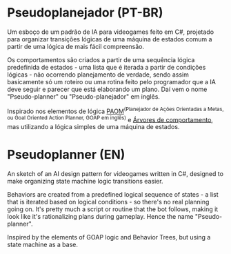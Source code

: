 # Pseudoplanejador (PT-BR)
Um esboço de um padrão de IA para videogames feito em C#, projetado para organizar transições lógicas de uma máquina de estados comum a partir de uma lógica de mais fácil compreensão. 

Os comportamentos são criados a partir de uma sequência lógica predefinida de estados - uma lista que é iterada a partir de condições lógicas - 
não ocorrendo planejamento de verdade, sendo assim basicamente só um roteiro ou uma rotina feito pelo programador que a IA deve seguir e parecer que está elaborando um plano. Daí vem o nome "Pseudo-planner" ou "Pseudo-planejador" em inglês.

Inspirado nos elementos de lógica [PAOM](https://www.ai.rug.nl/gwenniger/Finished_Projects/GOAP-Report.pdf)<sup>(Planejador de Ações Orientadas a Metas, ou Goal Oriented Action Planner, GOAP em inglês)</sup> e [Árvores de comportamento](https://en-m-wikipedia-org.translate.goog/wiki/Behavior_tree_(artificial_intelligence,_robotics_and_control)?_x_tr_sl=auto&_x_tr_tl=pt&_x_tr_hl=pt-BR&_x_tr_pto=wapp), mas utilizando a lógica simples de uma máquina de estados.

# Pseudoplanner (EN)
An sketch of an AI design pattern for videogames written in C#, designed to make organizing state machine logic transitions easier.

Behaviors are created from a predefined logical sequence of states - a list that is iterated based on logical conditions - so there's no real planning going on. It's pretty much a script or routine that the bot follows, making it look like it's rationalizing plans during gameplay. Hence the name "Pseudo-planner".

Inspired by the elements of GOAP logic and Behavior Trees, but using a state machine as a base.
